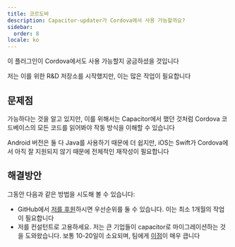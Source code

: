 ```yaml
---
title: 코르도바
description: Capacitor-updater가 Cordova에서 사용 가능할까요?
sidebar:
  order: 8
locale: ko
---
```


이 플러그인이 Cordova에서도 사용 가능할지 궁금하셨을 것입니다

저는 이를 위한 R&D 저장소를 시작했지만, 이는 많은 작업이 필요합니다

## 문제점

가능하다는 것을 알고 있지만, 이를 위해서는 Capacitor에서 했던 것처럼 Cordova 코드베이스의 모든 코드를 읽어봐야 작동 방식을 이해할 수 있습니다

Android 버전은 둘 다 Java를 사용하기 때문에 더 쉽지만, iOS는 Swift가 Cordova에서 아직 잘 지원되지 않기 때문에 전체적인 재작성이 필요합니다

## 해결방안

그동안 다음과 같은 방법을 시도해 볼 수 있습니다:

* GitHub에서 [저를 후원](https://githubcom/sponsors/riderx)하시면 우선순위를 둘 수 있습니다. 이는 최소 1개월의 작업이 필요합니다
* 저를 컨설턴트로 고용하세요. 저는 큰 기업들이 capacitor로 마이그레이션하는 것을 도와왔습니다. 보통 10-20일이 소요되며, 팀에게 [이점](https://ionicio/resources/articles/capacitor-vs-cordova-modern-hybrid-app-development)이 매우 큽니다